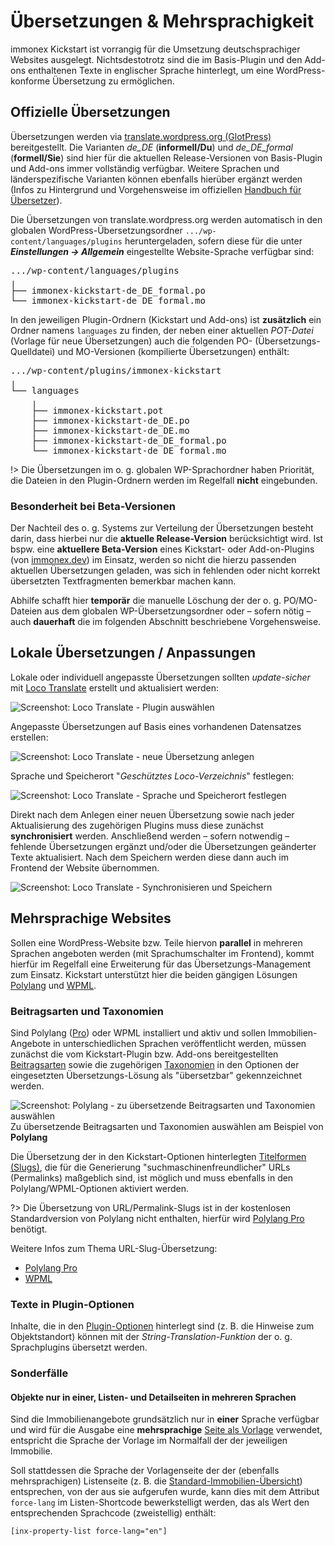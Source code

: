 # Übersetzungen & Mehrsprachigkeit

immonex Kickstart ist vorrangig für die Umsetzung deutschsprachiger Websites ausgelegt. Nichtsdestotrotz sind die im Basis-Plugin und den Add-ons enthaltenen Texte in englischer Sprache hinterlegt, um eine WordPress-konforme Übersetzung zu ermöglichen.

## Offizielle Übersetzungen

Übersetzungen werden via [translate.wordpress.org (GlotPress)](https://translate.wordpress.org/projects/wp-plugins/immonex-kickstart/) bereitgestellt. Die Varianten *de_DE* (**informell/Du**) und *de_DE_formal* (**formell/Sie**) sind hier für die aktuellen Release-Versionen von Basis-Plugin und Add-ons immer vollständig verfügbar. Weitere Sprachen und länderspezifische Varianten können ebenfalls hierüber ergänzt werden (Infos zu Hintergrund und Vorgehensweise im offiziellen [Handbuch für Übersetzer](https://make.wordpress.org/polyglots/handbook/)).

Die Übersetzungen von translate.wordpress.org werden automatisch in den globalen WordPress-Übersetzungsordner `.../wp-content/languages/plugins` heruntergeladen, sofern diese für die unter ***Einstellungen → Allgemein*** eingestellte Website-Sprache verfügbar sind:

<pre class="tree">
.../wp-content/languages/plugins
╷
├── immonex-kickstart-de_DE_formal.po
└── immonex-kickstart-de_DE_formal.mo
</pre>

In den jeweiligen Plugin-Ordnern (Kickstart und Add-ons) ist **zusätzlich** ein Ordner namens `languages` zu finden, der neben einer aktuellen *POT-Datei* (Vorlage für neue Übersetzungen) auch die folgenden PO- (Übersetzungs-Quelldatei) und MO-Versionen (kompilierte Übersetzungen) enthält:

<pre class="tree">
.../wp-content/plugins/immonex-kickstart
╷
└── languages
    ╷
    ├── immonex-kickstart.pot
    ├── immonex-kickstart-de_DE.po
    ├── immonex-kickstart-de_DE.mo
    ├── immonex-kickstart-de_DE_formal.po
    └── immonex-kickstart-de_DE_formal.mo
</pre>

!> Die Übersetzungen im o. g. globalen WP-Sprachordner haben Priorität, die Dateien in den Plugin-Ordnern werden im Regelfall **nicht** eingebunden.

### Besonderheit bei Beta-Versionen

Der Nachteil des o. g. Systems zur Verteilung der Übersetzungen besteht darin, dass hierbei nur die **aktuelle Release-Version** berücksichtigt wird. Ist bspw. eine **aktuellere Beta-Version** eines Kickstart- oder Add-on-Plugins (von [immonex.dev](https://immonex.dev/)) im Einsatz, werden so nicht die hierzu passenden aktuellen Übersetzungen geladen, was sich in fehlenden oder nicht korrekt übersetzten Textfragmenten bemerkbar machen kann.

Abhilfe schafft hier **temporär** die manuelle Löschung der der o. g. PO/MO-Dateien aus dem globalen WP-Übersetzungsordner oder – sofern nötig – auch **dauerhaft** die im folgenden Abschnitt beschriebene Vorgehensweise.

## Lokale Übersetzungen / Anpassungen

Lokale oder individuell angepasste Übersetzungen sollten *update-sicher* mit [Loco Translate](https://de.wordpress.org/plugins/loco-translate/) erstellt und aktualisiert werden:

![Screenshot: Loco Translate - Plugin auswählen](../assets/scst-loco-1.png)

Angepasste Übersetzungen auf Basis eines vorhandenen Datensatzes erstellen:

![Screenshot: Loco Translate - neue Übersetzung anlegen](../assets/scst-loco-2.png)

Sprache und Speicherort "*Geschütztes Loco-Verzeichnis*" festlegen:

![Screenshot: Loco Translate - Sprache und Speicherort festlegen](../assets/scst-loco-3.png)

Direkt nach dem Anlegen einer neuen Übersetzung sowie nach jeder Aktualisierung des zugehörigen Plugins muss diese zunächst **synchronisiert** werden. Anschließend werden – sofern notwendig – fehlende Übersetzungen ergänzt und/oder die Übersetzungen geänderter Texte aktualisiert. Nach dem Speichern werden diese dann auch im Frontend der Website übernommen.

![Screenshot: Loco Translate - Synchronisieren und Speichern](../assets/scst-loco-4.png)

## Mehrsprachige Websites

Sollen eine WordPress-Website bzw. Teile hiervon **parallel** in mehreren Sprachen angeboten werden (mit Sprachumschalter im Frontend), kommt hierfür im Regelfall eine Erweiterung für das Übersetzungs-Management zum Einsatz. Kickstart unterstützt hier die beiden gängigen Lösungen [Polylang](https://de.wordpress.org/plugins/polylang/) und [WPML](https://wpml.org/).

### Beitragsarten und Taxonomien

Sind Polylang ([Pro](https://polylang.pro/)) oder WPML installiert und aktiv und sollen Immobilien-Angebote in unterschiedlichen Sprachen veröffentlicht werden, müssen zunächst die vom Kickstart-Plugin bzw. Add-ons bereitgestellten [Beitragsarten](/beitragsarten-taxonomien) sowie die zugehörigen [Taxonomien](/beitragsarten-taxonomien) in den Optionen der eingesetzten Übersetzungs-Lösung als "übersetzbar" gekennzeichnet werden.

![Screenshot: Polylang - zu übersetzende Beitragsarten und Taxonomien auswählen](../assets/scst-polylang-cpt-tax.png)\
Zu übersetzende Beitragsarten und Taxonomien auswählen am Beispiel von **Polylang**

Die Übersetzung der in den Kickstart-Optionen hinterlegten [Titelformen (Slugs)](/schnellstart/einrichtung#Titelformen-Slugs), die für die Generierung "suchmaschinenfreundlicher" URLs (Permalinks) maßgeblich sind, ist möglich und muss ebenfalls in den Polylang/WPML-Optionen aktiviert werden.

?> Die Übersetzung von URL/Permalink-Slugs ist in der kostenlosen Standardversion von Polylang nicht enthalten, hierfür wird [Polylang Pro](https://polylang.pro/) benötigt.

Weitere Infos zum Thema URL-Slug-Übersetzung:

- [Polylang Pro](https://polylang.pro/doc/translating-urls-slugs/)
- [WPML](https://wpml.org/de/documentation-3/ratgeber-zum-loslegen/ubersetzung-von-seiten-slugs/)

### Texte in Plugin-Optionen

Inhalte, die in den [Plugin-Optionen](/schnellstart/einrichtung) hinterlegt sind (z. B. die Hinweise zum Objektstandort) können mit der *String-Translation-Funktion* der o. g. Sprachplugins übersetzt werden.

### Sonderfälle

#### Objekte nur in einer, Listen- und Detailseiten in mehreren Sprachen

Sind die Immobilienangebote grundsätzlich nur in **einer** Sprache verfügbar und wird für die Ausgabe eine **mehrsprachige** [Seite als Vorlage](/schnellstart/einrichtung#immobilien-detailseite) verwendet, entspricht die Sprache der Vorlage im Normalfall der der jeweiligen Immobilie.

Soll stattdessen die Sprache der Vorlagenseite der der (ebenfalls mehrsprachigen) Listenseite (z. B. die [Standard-Immobilien-Übersicht](/schnellstart/einrichtung#Immobilien-Ubersicht)) entsprechen, von der aus sie aufgerufen wurde, kann dies mit dem Attribut `force-lang` im Listen-Shortcode bewerkstelligt werden, das als Wert den entsprechenden Sprachcode (zweistellig) enthält:

`[inx-property-list force-lang="en"]`
